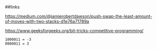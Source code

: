 ##links

https://medium.com/@jamierobertdawson/push-swap-the-least-amount-of-moves-with-two-stacks-d1e76a71789a

https://www.geeksforgeeks.org/bit-tricks-competitive-programming/

    1000011 = -3
    0000011 = 3
